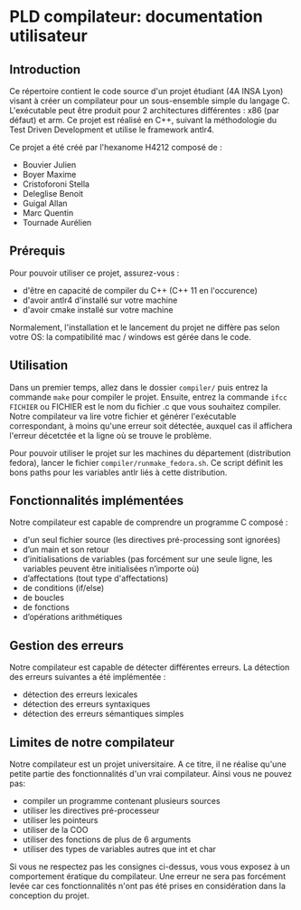 # PLD compilateur: documentation utilisateur

## Introduction
Ce répertoire contient le code source d'un projet étudiant (4A INSA Lyon) visant à créer un compilateur pour un sous-ensemble simple du langage C. L'exécutable peut être produit pour 2 architectures différentes : x86 (par défaut) et arm. Ce projet est réalisé en C++, suivant la méthodologie du Test Driven Development et utilise le framework antlr4. 

Ce projet a été créé par l'hexanome H4212 composé de :
- Bouvier Julien
- Boyer Maxime
- Cristoforoni Stella
- Deleglise Benoit
- Guigal Allan
- Marc Quentin
- Tournade Aurélien

## Prérequis
Pour pouvoir utiliser ce projet, assurez-vous :
- d'être en capacité de compiler du C++ (C++ 11 en l'occurence)
- d'avoir antlr4 d'installé sur votre machine
- d'avoir cmake installé sur votre machine

Normalement, l'installation et le lancement du projet ne diffère pas selon votre OS: la compatibilité mac / windows est gérée dans le code.

## Utilisation
Dans un premier temps, allez dans le dossier `compiler/` puis entrez la commande `make` pour compiler le projet. Ensuite, entrez la commande `ifcc FICHIER` ou FICHIER est le nom du fichier .c que vous souhaitez compiler. Notre compilateur va lire votre fichier et générer l'exécutable correspondant, à moins qu'une erreur soit détectée, auxquel cas il affichera l'erreur décetctée et la ligne où se trouve le problème.

Pour pouvoir utiliser le projet sur les machines du département (distribution fedora), lancer le fichier `compiler/runmake_fedora.sh`. Ce script définit les bons paths pour les variables antlr liés à cette distribution. 

## Fonctionnalités implémentées
Notre compilateur est capable de comprendre un programme C composé :
- d'un seul fichier source (les directives pré-processing sont ignorées)
- d’un main et son retour
- d’initialisations de variables (pas forcément sur une seule ligne, les variables peuvent être initialisées n’importe où)
- d’affectations (tout type d'affectations)
- de conditions (if/else)
- de boucles
- de fonctions
- d’opérations arithmétiques 

## Gestion des erreurs
Notre compilateur est capable de détecter différentes erreurs. La détection des erreurs suivantes a été implémentée :
- détection des erreurs lexicales
- détection des erreurs syntaxiques
- détection des erreurs sémantiques simples

## Limites de notre compilateur
Notre compilateur est un projet universitaire. A ce titre, il ne réalise qu'une petite partie des fonctionnalités d'un vrai compilateur. Ainsi vous ne pouvez pas:
- compiler un programme contenant plusieurs sources
- utiliser les directives pré-processeur
- utiliser les pointeurs
- utiliser de la COO
- utiliser des fonctions de plus de 6 arguments
- utiliser des types de variables autres que int et char

Si vous ne respectez pas les consignes ci-dessus, vous vous exposez à un comportement ératique du compilateur. Une erreur ne sera pas forcément levée car ces fonctionnalités n'ont pas été prises en considération dans la conception du projet.
